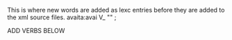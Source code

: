 This is where new words are added as lexc entries before they are 
added to the xml source files.
avaita:avai V_ "" ;


ADD VERBS BELOW

















